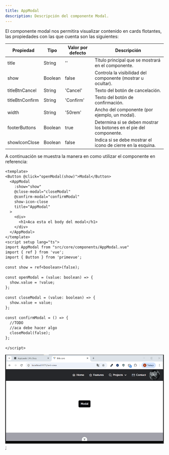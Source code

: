 ```yaml
---
title: AppModal
description: Descripción del componente Modal.
---
```


El componente modal nos permitira visualizar contenido en cards flotantes, las propiedades con las que cuenta son las siguientes:

| Propiedad       | Tipo    | Valor por defecto | Descripción                                                         |
| --------------- | ------- | ----------------- | ------------------------------------------------------------------- |
| title           | String  | ''                | Título principal que se mostrará en el componente.                  |
| show            | Boolean | false             | Controla la visibilidad del componente (mostrar u ocultar).         |
| titleBtnCancel  | String  | 'Cancel'          | Texto del botón de cancelación.                                     |
| titleBtnConfirm | String  | 'Confirm'         | Texto del botón de confirmación.                                    |
| width           | String  | '50rem'           | Ancho del componente (por ejemplo, un modal).                       |
| footerButtons   | Boolean | true              | Determina si se deben mostrar los botones en el pie del componente. |
| showIconClose   | Boolean | false             | Indica si se debe mostrar el icono de cierre en la esquina.         |

A continuación se muestra la manera en como utilizar el componente en referencia:

```
<template>
<Button @click="openModal(show)">Modal</Button>
  <AppModal
    :show="show"
    @close-modal="closeModal"
    @confirm-modal="confirmModal"
    show-icon-close
    title="AppModal"
  >
    <div>
      <h1>Aca esta el body del modal</h1>
    </div>
  </AppModal>
</template>
<script setup lang="ts">
import AppModal from "src/core/components/AppModal.vue"
import { ref } from 'vue';
import { Button } from 'primevue';

const show = ref<boolean>(false);

const openModal = (value: boolean) => {
  show.value = !value;
};

const closeModal = (value: boolean) => {
  show.value = value;
};

const confirmModal = () => {
  //TODO
  //aca debe hacer algo
  closeModal(false);
};

</script>
```
![AppModal](../../../assets/AppModal.gif);